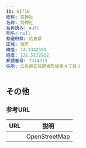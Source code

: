 ```yaml
---
ID: AIf16
総称: 荒神社
名称: 荒神社
名称読み: null
別名: null
都道府県: 広島県
区域: 坂町
緯度: 34.3342591
経度: 132.5172912
郵便番号: 7314313
住所: 広島県安芸郡坂町坂東４丁目３
---
```


## その他

### 参考URL

| URL | 説明          |
| --- | ------------- |
|     | OpenStreetMap |
